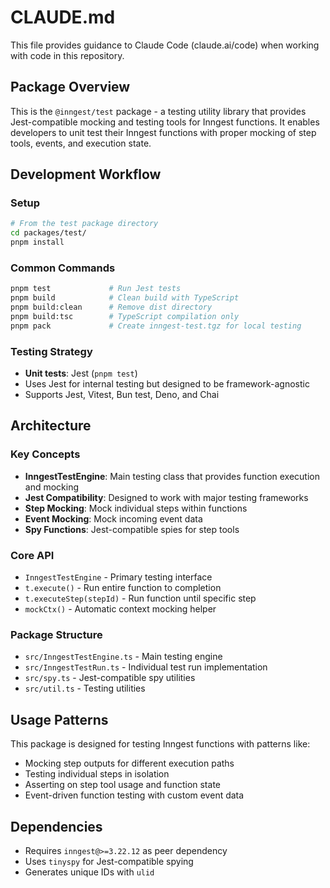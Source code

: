 # CLAUDE.md

This file provides guidance to Claude Code (claude.ai/code) when working with code in this repository.

## Package Overview

This is the `@inngest/test` package - a testing utility library that provides Jest-compatible mocking and testing tools for Inngest functions. It enables developers to unit test their Inngest functions with proper mocking of step tools, events, and execution state.

## Development Workflow

### Setup
```bash
# From the test package directory
cd packages/test/
pnpm install
```

### Common Commands

```bash
pnpm test             # Run Jest tests
pnpm build            # Clean build with TypeScript
pnpm build:clean      # Remove dist directory
pnpm build:tsc        # TypeScript compilation only
pnpm pack             # Create inngest-test.tgz for local testing
```

### Testing Strategy

- **Unit tests**: Jest (`pnpm test`)
- Uses Jest for internal testing but designed to be framework-agnostic
- Supports Jest, Vitest, Bun test, Deno, and Chai

## Architecture

### Key Concepts
- **InngestTestEngine**: Main testing class that provides function execution and mocking
- **Jest Compatibility**: Designed to work with major testing frameworks
- **Step Mocking**: Mock individual steps within functions
- **Event Mocking**: Mock incoming event data
- **Spy Functions**: Jest-compatible spies for step tools

### Core API
- `InngestTestEngine` - Primary testing interface
- `t.execute()` - Run entire function to completion
- `t.executeStep(stepId)` - Run function until specific step
- `mockCtx()` - Automatic context mocking helper

### Package Structure
- `src/InngestTestEngine.ts` - Main testing engine
- `src/InngestTestRun.ts` - Individual test run implementation
- `src/spy.ts` - Jest-compatible spy utilities
- `src/util.ts` - Testing utilities

## Usage Patterns

This package is designed for testing Inngest functions with patterns like:
- Mocking step outputs for different execution paths
- Testing individual steps in isolation
- Asserting on step tool usage and function state
- Event-driven function testing with custom event data

## Dependencies

- Requires `inngest@>=3.22.12` as peer dependency
- Uses `tinyspy` for Jest-compatible spying
- Generates unique IDs with `ulid`